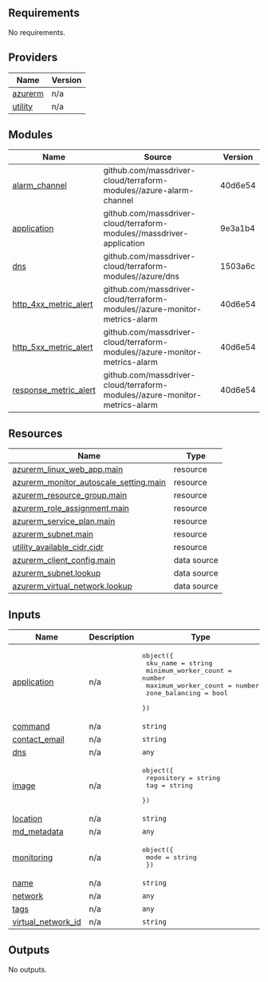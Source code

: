 <!-- BEGINNING OF PRE-COMMIT-TERRAFORM DOCS HOOK -->
## Requirements

No requirements.

## Providers

| Name | Version |
|------|---------|
| <a name="provider_azurerm"></a> [azurerm](#provider\_azurerm) | n/a |
| <a name="provider_utility"></a> [utility](#provider\_utility) | n/a |

## Modules

| Name | Source | Version |
|------|--------|---------|
| <a name="module_alarm_channel"></a> [alarm\_channel](#module\_alarm\_channel) | github.com/massdriver-cloud/terraform-modules//azure-alarm-channel | 40d6e54 |
| <a name="module_application"></a> [application](#module\_application) | github.com/massdriver-cloud/terraform-modules//massdriver-application | 9e3a1b4 |
| <a name="module_dns"></a> [dns](#module\_dns) | github.com/massdriver-cloud/terraform-modules//azure/dns | 1503a6c |
| <a name="module_http_4xx_metric_alert"></a> [http\_4xx\_metric\_alert](#module\_http\_4xx\_metric\_alert) | github.com/massdriver-cloud/terraform-modules//azure-monitor-metrics-alarm | 40d6e54 |
| <a name="module_http_5xx_metric_alert"></a> [http\_5xx\_metric\_alert](#module\_http\_5xx\_metric\_alert) | github.com/massdriver-cloud/terraform-modules//azure-monitor-metrics-alarm | 40d6e54 |
| <a name="module_response_metric_alert"></a> [response\_metric\_alert](#module\_response\_metric\_alert) | github.com/massdriver-cloud/terraform-modules//azure-monitor-metrics-alarm | 40d6e54 |

## Resources

| Name | Type |
|------|------|
| [azurerm_linux_web_app.main](https://registry.terraform.io/providers/hashicorp/azurerm/latest/docs/resources/linux_web_app) | resource |
| [azurerm_monitor_autoscale_setting.main](https://registry.terraform.io/providers/hashicorp/azurerm/latest/docs/resources/monitor_autoscale_setting) | resource |
| [azurerm_resource_group.main](https://registry.terraform.io/providers/hashicorp/azurerm/latest/docs/resources/resource_group) | resource |
| [azurerm_role_assignment.main](https://registry.terraform.io/providers/hashicorp/azurerm/latest/docs/resources/role_assignment) | resource |
| [azurerm_service_plan.main](https://registry.terraform.io/providers/hashicorp/azurerm/latest/docs/resources/service_plan) | resource |
| [azurerm_subnet.main](https://registry.terraform.io/providers/hashicorp/azurerm/latest/docs/resources/subnet) | resource |
| [utility_available_cidr.cidr](https://registry.terraform.io/providers/massdriver-cloud/utility/latest/docs/resources/available_cidr) | resource |
| [azurerm_client_config.main](https://registry.terraform.io/providers/hashicorp/azurerm/latest/docs/data-sources/client_config) | data source |
| [azurerm_subnet.lookup](https://registry.terraform.io/providers/hashicorp/azurerm/latest/docs/data-sources/subnet) | data source |
| [azurerm_virtual_network.lookup](https://registry.terraform.io/providers/hashicorp/azurerm/latest/docs/data-sources/virtual_network) | data source |

## Inputs

| Name | Description | Type | Default | Required |
|------|-------------|------|---------|:--------:|
| <a name="input_application"></a> [application](#input\_application) | n/a | <pre>object({<br>    sku_name             = string<br>    minimum_worker_count = number<br>    maximum_worker_count = number<br>    zone_balancing       = bool<br>  })</pre> | n/a | yes |
| <a name="input_command"></a> [command](#input\_command) | n/a | `string` | `null` | no |
| <a name="input_contact_email"></a> [contact\_email](#input\_contact\_email) | n/a | `string` | n/a | yes |
| <a name="input_dns"></a> [dns](#input\_dns) | n/a | `any` | n/a | yes |
| <a name="input_image"></a> [image](#input\_image) | n/a | <pre>object({<br>    repository = string<br>    tag        = string<br>  })</pre> | n/a | yes |
| <a name="input_location"></a> [location](#input\_location) | n/a | `string` | n/a | yes |
| <a name="input_md_metadata"></a> [md\_metadata](#input\_md\_metadata) | n/a | `any` | n/a | yes |
| <a name="input_monitoring"></a> [monitoring](#input\_monitoring) | n/a | <pre>object({<br>    mode = string<br>  })</pre> | n/a | yes |
| <a name="input_name"></a> [name](#input\_name) | n/a | `string` | n/a | yes |
| <a name="input_network"></a> [network](#input\_network) | n/a | `any` | n/a | yes |
| <a name="input_tags"></a> [tags](#input\_tags) | n/a | `any` | n/a | yes |
| <a name="input_virtual_network_id"></a> [virtual\_network\_id](#input\_virtual\_network\_id) | n/a | `string` | n/a | yes |

## Outputs

No outputs.
<!-- END OF PRE-COMMIT-TERRAFORM DOCS HOOK -->

